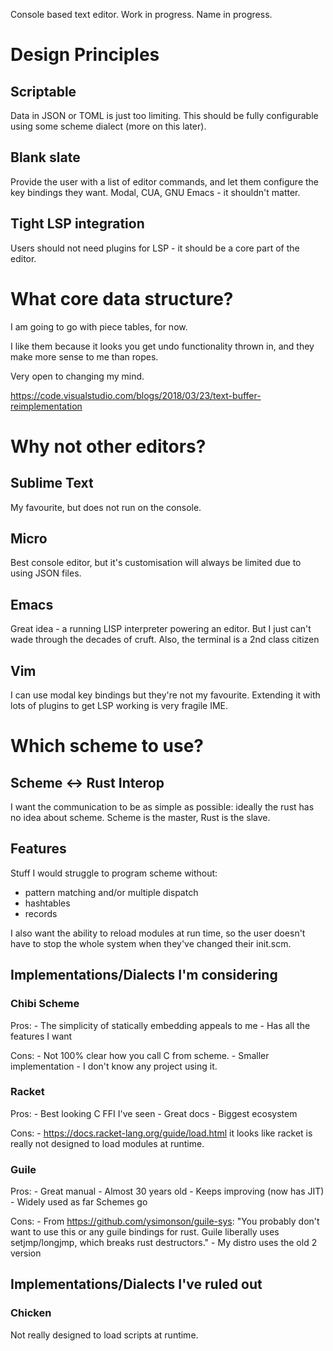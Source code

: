 Console based text editor. Work in progress. Name in progress.

# Design Principles

## Scriptable

Data in JSON or TOML is just too limiting. This should be fully configurable using some scheme dialect (more on this later).

## Blank slate

Provide the user with a list of editor commands, and let them configure the key bindings they want. Modal, CUA, GNU Emacs - it shouldn't matter.

## Tight LSP integration

Users should not need plugins for LSP - it should be a core part of the editor.

# What core data structure?

I am going to go with piece tables, for now.

I like them because it looks you get undo functionality thrown in, and they make more sense to me than ropes.

Very open to changing my mind.

https://code.visualstudio.com/blogs/2018/03/23/text-buffer-reimplementation

# Why not other editors?

## Sublime Text

My favourite, but does not run on the console.

## Micro

Best console editor, but it's customisation will always be limited due to using JSON files.

## Emacs

Great idea - a running LISP interpreter powering an editor. But I just can't wade through the decades of cruft. Also, the terminal is a 2nd class citizen

## Vim

I can use modal key bindings but they're not my favourite. Extending it with lots of plugins to get LSP working is very fragile IME.

# Which scheme to use?

## Scheme <-> Rust Interop

I want the communication to be as simple as possible: ideally the rust has no idea about scheme. Scheme is the master, Rust is the slave.

## Features

Stuff I would struggle to program scheme without:

- pattern matching and/or multiple dispatch
- hashtables
- records

I also want the ability to reload modules at run time, so the user doesn't have to stop the whole system when they've changed their init.scm.

## Implementations/Dialects I'm considering

### Chibi Scheme

Pros:
	- The simplicity of statically embedding appeals to me
	- Has all the features I want

Cons:
	- Not 100% clear how you call C from scheme.
	- Smaller implementation - I don't know any project using it.

### Racket

Pros:
	- Best looking C FFI I've seen 
	- Great docs
	- Biggest ecosystem

Cons: 
	- https://docs.racket-lang.org/guide/load.html it looks like racket is really not designed to load modules at runtime.

### Guile

Pros:
	- Great manual
	- Almost 30 years old
	- Keeps improving (now has JIT)
	- Widely used as far Schemes go

Cons:
	- From https://github.com/ysimonson/guile-sys: "You probably don't want to use this or any guile bindings for rust. Guile liberally uses setjmp/longjmp, which breaks rust destructors."
	- My distro uses the old 2 version

## Implementations/Dialects I've ruled out

### Chicken

Not really designed to load scripts at runtime.
